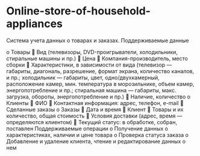 # Online-store-of-household-appliances

Система учета данных о товарах и заказах. 
Поддерживаемые данные

o	Товары
	Вид (телевизоры, DVD-проигрыватели, холодильники, стиральные машины и пр.)
	Цена
	Компания-производитель, место сборки
	Характеристики, в зависимости от вида (телевизор — габариты, диагональ, разрешение, формат экрана, количество каналов, и пр.; холодильник — габариты, цвет, одно/двухкамерный, расположение камер, мин. температура в морозильнике, объем камер, энергопотребление и пр.; стиральная машина — габариты, макс. загрузка, обороты, энергопотребление и пр.)
	Наличие, количество
o	Клиенты
	ФИО
	Контактная информация: адрес, телефон, e-mail
	Сделанные заказы
o	Заказы
	Дата и время
	Клиент
	Товары и их количество, общая стоимость
	Условия доставки (адрес, время — определяются клиентом)
	Текущий статус: в обработке, собран, поставлен
Поддерживаемые операции
o	Получение данных о характеристиках, наличии и цене товара
o	Проверка статуса заказа
o	Добавление и удаление клиента, чтение и редактирование данных о нем
